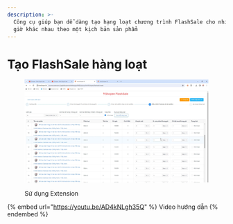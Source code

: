 ```yaml
---
description: >-
  Công cụ giúp bạn dễ dàng tạo hạng loạt chương trình FlashSale cho nhiều khung
  giờ khác nhau theo một kịch bản sản phẩm
---
```


# Tạo FlashSale hàng loạt

<figure><img src="../../.gitbook/assets/image (1).png" alt=""><figcaption><p>Sử dụng Extension</p></figcaption></figure>

{% embed url="https://youtu.be/AD4kNLgh35Q" %}
Video hướng dẫn
{% endembed %}
